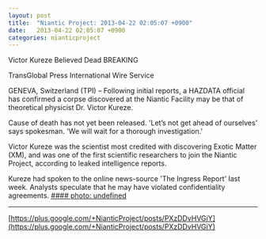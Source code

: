 ```yaml
---
layout: post
title:  "Niantic Project: 2013-04-22 02:05:07 +0900"
date:   2013-04-22 02:05:07 +0900
categories: nianticproject
---
```

Victor Kureze Believed Dead
BREAKING

TransGlobal Press International Wire Service

GENEVA, Switzerland (TPI) – Following initial reports, a HAZDATA official has confirmed a corpse discovered at the Niantic Facility may be that of theoretical physicist Dr. Victor Kureze.

Cause of death has not yet been released. 'Let’s not get ahead of ourselves’ says spokesman. 'We will wait for a thorough investigation.'

Victor Kureze was the scientist most credited with discovering Exotic Matter (XM), and was one of the first scientific researchers to join the Niantic Project, according to leaked intelligence reports.

Kureze had spoken to the online news-source 'The Ingress Report' last week. Analysts speculate that he may have violated confidentiality agreements.
[#### photo: undefined](https://lh3.googleusercontent.com/-qCaKHKLZvms/UXQbzZwhf2I/AAAAAAAAFPk/ZehbOEn9qyA/w288-h288/scientist.png "")
- - -
[https://plus.google.com/+NianticProject/posts/PXzDDvHVGiY](https://plus.google.com/+NianticProject/posts/PXzDDvHVGiY)
